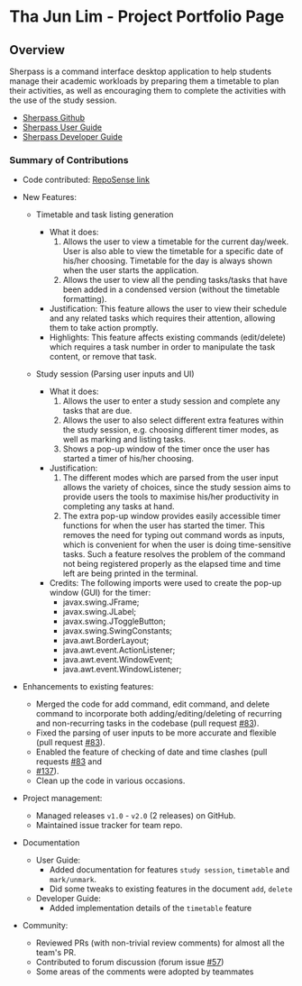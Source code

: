 # Tha Jun Lim - Project Portfolio Page

## Overview

Sherpass is a command interface desktop application to help students manage their academic workloads
by preparing them a timetable to plan their activities, as well as encouraging them to 
complete the activities with the use of the study session.

- [Sherpass Github](https://github.com/AY2122S2-CS2113T-T09-1/tp)
- [Sherpass User Guide](https://ay2122s2-cs2113t-t09-1.github.io/tp/UserGuide.html)
- [Sherpass Developer Guide](https://ay2122s2-cs2113t-t09-1.github.io/tp/DeveloperGuide.html)
### Summary of Contributions

- Code contributed: [RepoSense link](https://nus-cs2113-ay2122s2.github.io/tp-dashboard/?search=&sort=groupTitle&sortWithin=title&timeframe=commit&mergegroup=&groupSelect=groupByRepos&breakdown=true&checkedFileTypes=docs~functional-code~test-code~other&since=2022-02-18&tabOpen=true&tabType=authorship&tabAuthor=jltha&tabRepo=AY2122S2-CS2113T-T09-1%2Ftp%5Bmaster%5D&authorshipIsMergeGroup=false&authorshipFileTypes=docs~functional-code~test-code~other&authorshipIsBinaryFileTypeChecked=false)


- New Features:

  - Timetable and task listing generation
    - What it does: 
      1. Allows the user to view a timetable for the current day/week.
      User is also able to view the timetable for a specific date of his/her choosing.
      Timetable for the day is always shown when the user starts the application.
      2. Allows the user to view all the pending tasks/tasks that have been added
      in a condensed version (without the timetable formatting).
    - Justification: This feature allows the user to view their schedule and any related tasks
    which requires their attention, allowing them to take action promptly.
    - Highlights: This feature affects existing commands (edit/delete) which requires a 
    task number in order to manipulate the task content, or remove that task.
    
  - Study session (Parsing user inputs and UI)
    - What it does:
      1. Allows the user to enter a study session and complete any tasks that are due.
      2. Allows the user to also select different extra features within the study session, e.g.
      choosing different timer modes, as well as marking and listing tasks.
      3. Shows a pop-up window of the timer once the user has started a timer of his/her choosing.
    - Justification:
      1. The different modes which are parsed from the user input allows the variety of choices, since the 
      study session aims to provide users the tools to maximise his/her productivity in completing any tasks at hand.
      2. The extra pop-up window provides easily accessible timer functions for when the user has started the timer. 
      This removes the need for typing out command words as inputs, which is convenient for when the user is doing 
      time-sensitive tasks. Such a feature resolves the problem of the command not being registered properly as the 
      elapsed time and time left are being printed in the terminal.
    - Credits: The following imports were used to create the pop-up window (GUI) for the timer:
      - javax.swing.JFrame;
      - javax.swing.JLabel;
      - javax.swing.JToggleButton;
      - javax.swing.SwingConstants;
      - java.awt.BorderLayout;
      - java.awt.event.ActionListener;
      - java.awt.event.WindowEvent;
      - java.awt.event.WindowListener;
    

- Enhancements to existing features:

  - Merged the code for add command, edit command, and delete command to incorporate
  both adding/editing/deleting of recurring and non-recurring tasks in the codebase
  (pull request [#83](https://github.com/AY2122S2-CS2113T-T09-1/tp/pull/83)).
  - Fixed the parsing of user inputs to be more accurate and flexible 
  (pull request [#83](https://github.com/AY2122S2-CS2113T-T09-1/tp/pull/83)).
  - Enabled the feature of checking of date and time clashes 
  (pull requests [#83](https://github.com/AY2122S2-CS2113T-T09-1/tp/pull/83) and
  - [#137](https://github.com/AY2122S2-CS2113T-T09-1/tp/pull/137)).
  - Clean up the code in various occasions.
  

- Project management:
    - Managed releases `v1.0` - `v2.0` (2 releases) on GitHub.
    - Maintained issue tracker for team repo.
    

- Documentation
    - User Guide:
      - Added documentation for features `study session`, `timetable` and `mark/unmark`.
      - Did some tweaks to existing features in the document `add`, `delete`
    - Developer Guide:
      - Added implementation details of the `timetable` feature


- Community:
    - Reviewed PRs (with non-trivial review comments) for almost all the team's PR.
    - Contributed to forum discussion (forum issue [#57](https://github.com/nus-cs2113-AY2122S2/forum/issues/57))
    - Some areas of the comments were adopted by teammates



